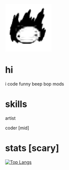 <img src="nilk.png"/>
<h1>hi</h1>
i code funny beep bop mods

<h1>skills</h1>
artist

coder [mid]

<h1>stats [scary]</h1>

[![Top Langs](https://github-readme-stats.vercel.app/api/top-langs/?username=NickMGC&layout=compact&theme=gruvbox)](https://github.com/anuraghazra/github-readme-stats)
